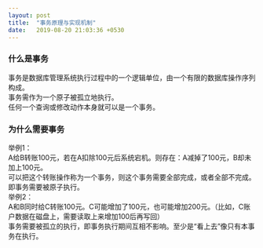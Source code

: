 ```yaml
---
layout: post
title:  "事务原理与实现机制"
date:   2019-08-20 21:03:36 +0530
---
```


### 什么是事务
  事务是数据库管理系统执行过程中的一个逻辑单位，由一个有限的数据库操作序列构成。  
  事务需作为一个原子被孤立地执行。  
  任何一个查询或修改动作本身就可以是一个事务。  

### 为什么需要事务
  举例1：  
    A给B转账100元，若在A扣除100元后系统宕机。则存在：A减掉了100元，B却未加上100元。  
    可以把这个转账操作称为一个事务，则这个事务需要全部完成，或者全部不完成。  
    即事务需要被原子执行。  
  举例2：  
    A和B同时给C转账100元。C可能增加了100元，也可能增加200元。（比如，C账户数据在磁盘上，需要读取上来增加100后再写回）  
    事务需要被孤立的执行，即事务执行期间互相不影响。至少是“看上去”像只有本事务在执行。  


